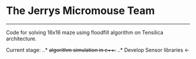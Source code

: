 # The Jerrys Micromouse Team
*******************************************
Code for solving 16x16 maze using floodfill algorithm on Tensilica architecture.

Current stage: 
..* ~~algorithm simulation in c++.~~
..* Develop Sensor libraries <-

